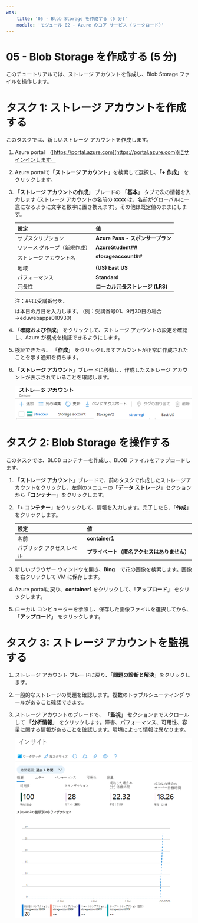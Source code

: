 ```yaml
---
wts:
    title: '05 - Blob Storage を作成する (5 分)'
    module: 'モジュール 02 - Azure のコア サービス (ワークロード)'
---
```

# 05 - Blob Storage を作成する (5 分)

このチュートリアルでは、ストレージ アカウントを作成し、Blob Storage ファイルを操作します。

# タスク 1: ストレージ アカウントを作成する 

このタスクでは、新しいストレージ アカウントを作成します。 

1. Azure portal　([https://portal.azure.com](https://portal.azure.com))にサインインします。

2. Azure portalで「**ストレージ アカウント**」を検索して選択し、**「+ 作成」** をクリックします。 

3. 「**ストレージ アカウントの作成**」 ブレードの 「**基本**」 タブで次の情報を入力します (ストレージ アカウントの名前の **xxxx** は、名前がグローバルに一意になるように文字と数字に置き換えます)。その他は既定値のままにします。

    | 設定 | 値 |
    | --- | --- |
    | サブスクリプション | **Azure Pass - スポンサープラン** |
    | リソース グループ（新規作成） | **AzureStudent##** |
    | ストレージ アカウント名 | **storageaccount##$$$$** |
    | 地域 | **(US) East US** |
    | パフォーマンス | **Standard** |
    | 冗長性 | **ローカル冗長ストレージ (LRS)** |

    注：##は受講番号を、$$$$は本日の月日を入力します。 (例：受講番号01、9月30日の場合→eduwebapps010930)

4. 「**確認および作成**」 をクリックして、ストレージ アカウントの設定を確認し、Azure が構成を検証できるようにします。 

5. 検証できたら、 「**作成**」 をクリックしますアカウントが正常に作成されたことを示す通知を待ちます。 

6.  「**ストレージ アカウント**」ブレードに移動し、作成したストレージ アカウントが表示されていることを確認します。

    ![Azure Portal で新しく作成されたストレージ アカウントのスクリーンショット。](./images/0401.png)

# タスク 2: Blob Storage を操作する

このタスクでは、BLOB コンテナーを作成し、BLOB ファイルをアップロードします。 

1. 「**ストレージ アカウント**」ブレードで、前のタスクで作成したストレージアカウントをクリックし、左側のメニューの「**データ ストレージ**」セクションから「**コンテナー**」をクリックします。

2. 「**+ コンテナー**」をクリックして、情報を入力します。完了したら、「**作成**」をクリックします。

   | 設定                       | 値                                           |
   | -------------------------- | -------------------------------------------- |
   | 名前                       | **container1**                               |
   | パブリック アクセス レベル | **プライベート（匿名アクセスはありません）** |

3. 新しいブラウザー ウィンドウを開き、**Bing**　で花の画像を検索します。画像を右クリックして VM に保存します。 

4. Azure portalに戻り、**container1** をクリックして、「**アップロード**」 をクリックします。
5. ローカル コンピューターを参照し、保存した画像ファイルを選択してから、「**アップロード**」 をクリックします。

# タスク 3: ストレージ アカウントを監視する

1. ストレージ アカウント ブレードに戻り、「**問題の診断と解決**」をクリックします。 

2. 一般的なストレージの問題を確認します。複数のトラブルシューティング ツールがあること確認できます。

3. ストレージ アカウントのブレードで、 「**監視**」 セクションまでスクロールして 「**分析情報**」 をクリックします。障害、パフォーマンス、可用性、容量に関する情報があることを確認します。環境によって情報は異なります。

    ![ストレージ アカウントの Insights ページのスクリーンショット。](./images/0403.png)

